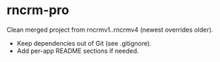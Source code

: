 ﻿# rncrm-pro

Clean merged project from rncrmv1..rncrmv4 (newest overrides older).
- Keep dependencies out of Git (see .gitignore).
- Add per-app README sections if needed.
